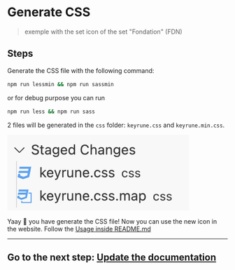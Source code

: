# Generate CSS

> exemple with the set icon of the set "Fondation" (FDN)

## Steps

Generate the CSS file with the following command:

```bash
npm run lessmin && npm run sassmin
```
or for debug purpose you can run 

```bash
npm run less && npm run sass
```

2 files will be generated in the `css` folder: `keyrune.css` and `keyrune.min.css`.

![generate-css](./images/generate-css.png)

Yaay 🎉 you have generate the CSS file! Now you can use the new icon in the website. Follow the [Usage inside README.md](../README.md#usage)

---
**Go to the next step: [Update the documentation](./UpdateDocumentation.md)**
---